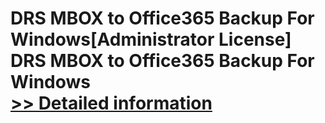 # DRS MBOX to Office365 Backup For Windows[Administrator License]<br />DRS MBOX to Office365 Backup For Windows<br />[>> Detailed information](https://secure.shareit.com/shareit/product.html?productid=301004968&affiliateid=200057808)